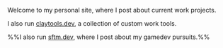 Welcome to my personal site, where I post about current work projects.

I also run [claytools.dev](https://claytools.dev), a collection of custom work tools.

%%I also run [sftm.dev](https://sftm.dev), where I post about my gamedev pursuits.%%